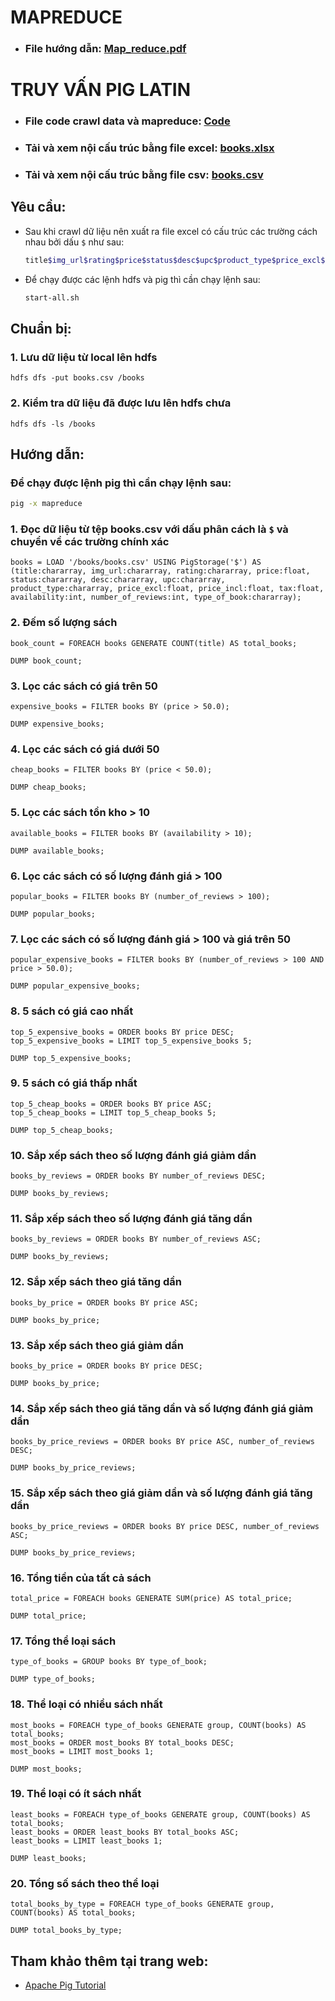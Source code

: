 # MAPREDUCE

- ### File hướng dẫn: [Map_reduce.pdf](./Map_Reduce.pdf)

# TRUY VẤN PIG LATIN

- ### File code crawl data và mapreduce: [Code](Code/)
- ### Tải và xem nội cấu trúc bằng file excel: [books.xlsx](Data/books.xlsx)
- ### Tải và xem nội cấu trúc bằng file csv: [books.csv](Data/books.csv)

## Yêu cầu:

- Sau khi crawl dữ liệu nên xuất ra file excel có cấu trúc các trường cách nhau bởi dấu `$` như sau:

  ```bash
  title$img_url$rating$price$status$desc$upc$product_type$price_excl$price_incl$tax$availability$number_of_reviews$type_of_book
  ```

- Để chạy được các lệnh hdfs và pig thì cần chạy lệnh sau:

  ```bash
  start-all.sh
  ```

## Chuẩn bị:

### 1. Lưu dữ liệu từ local lên hdfs

```
hdfs dfs -put books.csv /books
```

### 2. Kiểm tra dữ liệu đã được lưu lên hdfs chưa

```
hdfs dfs -ls /books
```

## Hướng dẫn:

### Để chạy được lệnh pig thì cần chạy lệnh sau:

```bash
pig -x mapreduce
```

### 1. Đọc dữ liệu từ tệp books.csv với dấu phân cách là `$` và chuyển về các trường chính xác

```
books = LOAD '/books/books.csv' USING PigStorage('$') AS (title:chararray, img_url:chararray, rating:chararray, price:float, status:chararray, desc:chararray, upc:chararray, product_type:chararray, price_excl:float, price_incl:float, tax:float, availability:int, number_of_reviews:int, type_of_book:chararray);
```

### 2. Đếm số lượng sách

```
book_count = FOREACH books GENERATE COUNT(title) AS total_books;
```

```
DUMP book_count;
```

### 3. Lọc các sách có giá trên 50

```
expensive_books = FILTER books BY (price > 50.0);
```

```
DUMP expensive_books;
```

### 4. Lọc các sách có giá dưới 50

```
cheap_books = FILTER books BY (price < 50.0);
```

```
DUMP cheap_books;
```

### 5. Lọc các sách tồn kho > 10

```
available_books = FILTER books BY (availability > 10);
```

```
DUMP available_books;
```

### 6. Lọc các sách có số lượng đánh giá > 100

```
popular_books = FILTER books BY (number_of_reviews > 100);
```

```
DUMP popular_books;
```

### 7. Lọc các sách có số lượng đánh giá > 100 và giá trên 50

```
popular_expensive_books = FILTER books BY (number_of_reviews > 100 AND price > 50.0);
```

```
DUMP popular_expensive_books;
```

### 8. 5 sách có giá cao nhất

```
top_5_expensive_books = ORDER books BY price DESC;
top_5_expensive_books = LIMIT top_5_expensive_books 5;
```

```
DUMP top_5_expensive_books;
```

### 9. 5 sách có giá thấp nhất

```
top_5_cheap_books = ORDER books BY price ASC;
top_5_cheap_books = LIMIT top_5_cheap_books 5;
```

```
DUMP top_5_cheap_books;
```

### 10. Sắp xếp sách theo số lượng đánh giá giảm dần

```
books_by_reviews = ORDER books BY number_of_reviews DESC;
```

```
DUMP books_by_reviews;
```

### 11. Sắp xếp sách theo số lượng đánh giá tăng dần

```
books_by_reviews = ORDER books BY number_of_reviews ASC;
```

```
DUMP books_by_reviews;
```

### 12. Sắp xếp sách theo giá tăng dần

```
books_by_price = ORDER books BY price ASC;
```

```
DUMP books_by_price;
```

### 13. Sắp xếp sách theo giá giảm dần

```
books_by_price = ORDER books BY price DESC;
```

```
DUMP books_by_price;
```

### 14. Sắp xếp sách theo giá tăng dần và số lượng đánh giá giảm dần

```
books_by_price_reviews = ORDER books BY price ASC, number_of_reviews DESC;
```

```
DUMP books_by_price_reviews;
```

### 15. Sắp xếp sách theo giá giảm dần và số lượng đánh giá tăng dần

```
books_by_price_reviews = ORDER books BY price DESC, number_of_reviews ASC;
```

```
DUMP books_by_price_reviews;
```

### 16. Tổng tiền của tất cả sách

```
total_price = FOREACH books GENERATE SUM(price) AS total_price;
```

```
DUMP total_price;
```

### 17. Tổng thể loại sách

```
type_of_books = GROUP books BY type_of_book;
```

```
DUMP type_of_books;
```

### 18. Thể loại có nhiều sách nhất

```
most_books = FOREACH type_of_books GENERATE group, COUNT(books) AS total_books;
most_books = ORDER most_books BY total_books DESC;
most_books = LIMIT most_books 1;
```

```
DUMP most_books;
```

### 19. Thể loại có ít sách nhất

```
least_books = FOREACH type_of_books GENERATE group, COUNT(books) AS total_books;
least_books = ORDER least_books BY total_books ASC;
least_books = LIMIT least_books 1;
```

```
DUMP least_books;
```

### 20. Tổng số sách theo thể loại

```
total_books_by_type = FOREACH type_of_books GENERATE group, COUNT(books) AS total_books;
```

```
DUMP total_books_by_type;
```

## Tham khảo thêm tại trang web:

- [Apache Pig Tutorial](https://www.tutorialspoint.com/apache_pig/)
